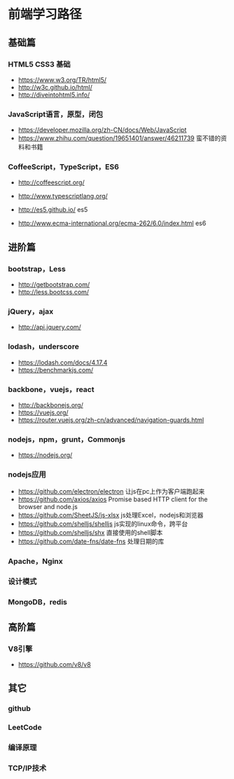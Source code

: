 # 前端学习路径

## 基础篇

### HTML5 CSS3 基础
- https://www.w3.org/TR/html5/
- http://w3c.github.io/html/
- http://diveintohtml5.info/

### JavaScript语言，原型，闭包
- https://developer.mozilla.org/zh-CN/docs/Web/JavaScript
- https://www.zhihu.com/question/19651401/answer/46211739  蛮不错的资料和书籍

### CoffeeScript，TypeScript，ES6
- http://coffeescript.org/
- http://www.typescriptlang.org/

- http://es5.github.io/ es5
- http://www.ecma-international.org/ecma-262/6.0/index.html es6

## 进阶篇

### bootstrap，Less
- http://getbootstrap.com/
- http://less.bootcss.com/

### jQuery，ajax
- http://api.jquery.com/

### lodash，underscore
- https://lodash.com/docs/4.17.4
- https://benchmarkjs.com/

### backbone，vuejs，react
- http://backbonejs.org/
- https://vuejs.org/
- https://router.vuejs.org/zh-cn/advanced/navigation-guards.html

### nodejs，npm，grunt，Commonjs
- https://nodejs.org/

### nodejs应用
- https://github.com/electron/electron 让js在pc上作为客户端跑起来
- https://github.com/axios/axios Promise based HTTP client for the browser and node.js
- https://github.com/SheetJS/js-xlsx js处理Excel，nodejs和浏览器
- https://github.com/shelljs/shelljs js实现的linux命令，跨平台
- https://github.com/shelljs/shx 直接使用的shell脚本
- https://github.com/date-fns/date-fns 处理日期的库

### Apache，Nginx

### 设计模式

### MongoDB，redis

## 高阶篇

### V8引擎
- https://github.com/v8/v8

## 其它

### github
### LeetCode
### 编译原理
### TCP/IP技术